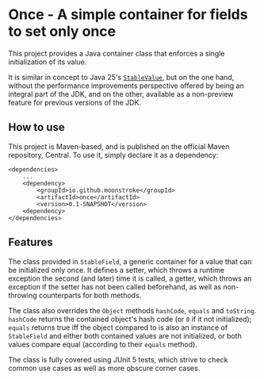 <!-- SPDX-FileCopyrightText: 2025 (c) Joachim MARIE <moonstroke+github@live.fr>
     SPDX-License-Identifier: MIT -->

# Once - A simple container for fields to set only once

This project provides a Java container class that enforces a single
initialization of its value.

It is similar in concept to Java 25's [`StableValue`][1], but on the one hand,
without the performance improvements perspective offered by being an integral
part of the JDK, and on the other, available as a non-preview feature for
previous versions of the JDK.


## How to use

This project is Maven-based, and is published on the official Maven repository,
Central. To use it, simply declare it as a dependency:


    <dependencies>
    	...
    	<dependency>
    		<groupId>io.github.moonstroke</groupId>
    		<artifactId>once</artifactId>
    		<version>0.1-SNAPSHOT</version>
    	<dependency>
    </dependencies>

## Features

The class provided in `StableField`, a generic container for a value that can be
initialized only once. It defines a setter, which throws a runtime exception the
second (and later) time it is called, a getter, which throws an exception if the
setter has not been called beforehand, as well as non-throwing counterparts for
both methods.

The class also overrides the `Object` methods `hashCode`, `equals` and
`toString`. `hashCode` returns the contained object's hash code (or `0` if it
not initialized); `equals` returns true iff the object compared to is also an
instance of `StableField` and either both contained values are not initialized,
or both values compare equal (according to their `equals` method).

The class is fully covered using JUnit 5 tests, which strive to check common use
cases as well as more obscure corner cases.


[1]: https://download.java.net/java/early_access/jdk25/docs/api/java.base/java/lang/StableValue.html "Official documentation for StableValue"
